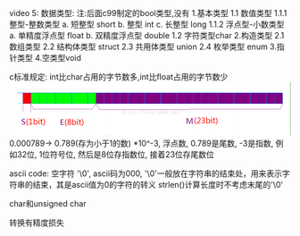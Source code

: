 video 5:
数据类型:
  注:后面c99制定的bool类型,没有
1.基本类型
  1.1 数值类型
    1.1.1 整型-整数类型
        a. 短整型 short
        b. 整型 int
        c. 长整型 long
    1.1.2 浮点型-小数类型
        a. 单精度浮点型 float
        b. 双精度浮点型 double
  1.2 字符类型char
2.构造类型
    2.1 数组类型
    2.2 结构体类型 struct
    2.3 共用体类型 union
    2.4 枚举类型 enum
3.指针类型
4.空类型void

c标准规定: int比char占用的字节数多,int比float占用的字节数少
![image](https://github.com/jimyokl/lihuiqin/blob/main/media/float%E6%B5%AE%E7%82%B9%E6%95%B0%E5%86%85%E5%AD%98%E5%AD%98%E6%94%BE.png)
0.000789-> 0.789(存为小于1的数) *10^-3, 浮点数, 0.789是尾数, -3是指数, 例如32位, 1位符号位, 然后是8位存指数位, 接着23位存尾数位

ascii code:
空字符 '\0', ascii码为000,
'\0'一般放在字符串的结束处，用来表示字符串的结束，其是ascii值为0的字符的转义
strlen()计算长度时不考虑末尾的'\0'

char和unsigned char

转换有精度损失